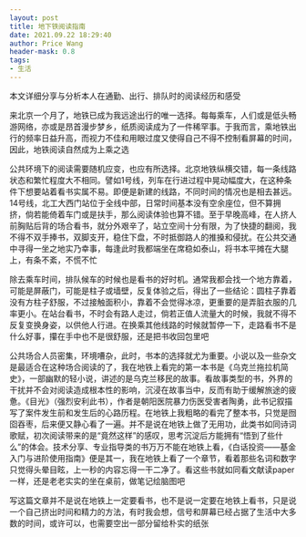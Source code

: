 ```yaml
---
layout: post
title: 地下铁阅读指南
date: 2021.09.22 18:29:40
author: Price Wang
header-mask: 0.8
tags:
- 生活
---
```


本文详细分享与分析本人在通勤、出行、排队时的阅读经历和感受

来北京一个月了，地铁已成为我远途出行的唯一选择。每每乘车，人们或是低头畅游网络，亦或是昂首漫步梦乡，纸质阅读成为了一件稀罕事。于我而言，乘地铁出行的频率日益升高，而视力不佳和用眼过度又使得自己不得不控制看屏幕的时间，因此，地铁阅读自然成为上乘之选

公共环境下的阅读需要随机应变，也应有所选择。北京地铁纵横交错，每一条线路状态和繁忙程度大不相同。譬如1号线，列车在行进过程中晃动幅度大，在这种条件下想要站着看书实属不易。即便是新建的线路，不同时间的情况也是相去甚远。14号线，北工大西门站位于全线中部，日常时间基本没有空余座位，但不算拥挤，倘若能倚着车门或是扶手，那么阅读体验也算不错。至于早晚高峰，在人挤人前胸贴后背的场合看书，就分外艰辛了，站立空间十分有限，为了快捷的翻阅，我不得不双手捧书，双脚支开，稳住下盘，不时抵御路人的推搡和侵扰。在公共交通中寻得一坐之地实乃幸事，每逢此时我都端坐在席稳如泰山，将书本平摊在大腿上，有条不紊，不慌不忙

除去乘车时间，排队候车的时候也是看书的好时机。通常我都会找一个地方靠着，可能是屏蔽门，可能是柱子或墙壁，反复体验之后，得出了一些结论：圆柱子靠着没有方柱子舒服，不过接触面积小，靠着不会觉得冰凉，更重要的是弄脏衣服的几率更小。在站台看书，不时会有路人走过，倘若正值人流量大的时候，我就不得不反复变换身姿，以供他人行进。在换乘其他线路的时候就暂停一下，走路看书不是什么好事，攥在手中也不是很舒服，还是把书收回包里吧

公共场合人员密集，环境嘈杂，此时，书本的选择就尤为重要。小说以及一些杂文是最适合在这种场合阅读的了，我在地铁上看完的第一本书是《乌克兰拖拉机简史》，一部幽默的轻小说，讲述的是乌克兰移民的故事。看故事类型的书，外界的干扰并不会对阅读造成根本性的影响，沉浸在故事当中，反而有助于缓解旅途的疲惫。《目光》（强烈安利此书），作者是朝阳医院暴力伤医受害者陶勇，此书记叙描写了案件发生前和发生后的心路历程。在地铁上我粗略的看完了整本书，只觉是囫囵吞枣，后来便又静心看了一遍。并不是说在地铁上做了无用功，此类书如同诗词歌赋，初次阅读带来的是“竟然这样”的感叹，思考沉淀后方能拥有“悟到了些什么”的体会。技术分享、专业指导类的书万万不能在地铁上看，《白话投资——基金入门与进阶使用指南》便是其一，我在地铁上看了一个章节，看着那些名词和数字只觉得头晕目眩，上一秒的内容忘得一干二净了。看这些书就如同看文献读paper一样，还是老老实实的坐在桌前，做笔记绘脑图吧

写这篇文章并不是说在地铁上一定要看书，也不是说一定要在地铁上看书，只是说一个自己挤出时间和精力的方法，有时我会想，信号和屏幕已经占据了生活中大多数的时间，或许可以，也需要空出一部分留给朴实的纸张

